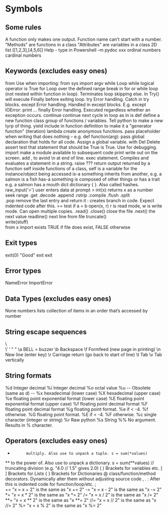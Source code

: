 # Symbols

Some rules
-------
A function only makes one output.
Function name can't start with a number.
"Methods" are functions in a class
"Attributes" are variables in a class
2D list [[1,2,3],[4,5,6]]
Help - type in Powershell -m pydoc xxx
ordinal numbers
cardinal numbers


Keywords (excludes easy ones)
-------

from        Use when importing: from sys import argv
while       Loop while logical operator is True
for         Loop over the defined range
break       in for or while loop (not nested within function in loop). Terminates loop skipping else. In Try() will execute Finally before exiting loop.
try         Error handling. Catch in try blocks.
except      Error handling. Handled in except blocks. E.g. except IOError: print …
finally     Error handling. Executed regardless whether an exception occurs.
continue    continue next cycle in loop
as 
in 
is 
def         define a new function
class       group of functions / variables. Tell python to make a new tyrp of thing.
yield       include in function definition to make it a "generator function" (iteration)
lambda      create anonymous functions. 
pass        placeholder when writing that does nothing – e.g. def function(arg): pass
global      declaration that holds for all code. Assign a global variable.
with 
Del         Delete
assert      test that statement that should be True is True. Use for debugging.
import      make a module available to subsequent code
print       write out on the screen. add , to avoid \n at end of line.
exec        statement. Compiles and evaluates a statement in a string.
raise ??? 
return      output returned by a function
self        inside functions of a class, self is a variable for the instance/object being accessed
is-a        something inherits from another, e.g. a salmon is a fish
has-a       something is composed of other things or has a trait e.g. a salmon has a mouth
dict        dictionary { }. Also called hashes.
raw_input('>')  user enters data at prompt > 
int(x)       returns x as a number
seek
range
.get
.decode
.append
.rstrip
.compile
.flush
.split      
.pop        remove the last entry and return it
:           creates branch in code. Expect indented code after this.
==          test if a = b
open(x, r)  r is read mode, w is write mode. Can open multiple copies.
.read()
.close()    close the file
.next()     the next value
readline()  next line from file
truncate()  
write(stuff)  
from x import exists    TRUE if file does exist, FALSE otherwise


Exit types
-------
exit(0)     "Good" exit
exit


Error types
-------
NameError
ImportError


Data Types (excludes easy ones)
-------
None 
numbers 
lists       collection of items in an order that’s accessed by number


String escape sequences
-------
\\          \
\’          ‘
\"          "
\a          BELL = buzzer
\b          Backspace
\f          Formfeed (new page in printing)
\n          New line (enter key)
\r          Carriage return (go back to start of line)
\t          Tab
\v          Tab vertically


String formats
-------
%d          Integer decimal
%i          Integer decimal
%o          octal value
%u          -- Obsolete (same as d) --
%x          hexadecimal (lower case)
%X          hexadecimal (upper case)
%e          floating point exponential format (lower case)
%E          floating point exponential format (upper case)
%f          floating point decimal format
%F          floating point decimal format
%g          floating point format. %e if < -4. %f otherwise.
%G          floating point format. %E if < -4. %F otherwise.
%c          single character (integer or string)
%r          Raw python
%s          String
%%          No argument. Results in % character.


Operators (excludes easy ones)
-------
*           multiply. Also use to unpack a tuple. s = sum(*values)
**          to the power of. Also use to unpack a dictionary. s = sum(**values)
//          truncating division (e.g. "4.0 // 1.5" gives 2.0)
( )         Brackets for variables etc.
[ ]         Brackets for Lists
{ }         Brackets for Dictionaries
@           class/function/method decorators. Dynamically alter them without adjusting source code
, 
. 
:           After this is indented code for function/loop/etc.
;   
+=          "x = x + 2" is the same as "x += 2"
-=          "x = x - 2" is the same as "x -= 2"
*=          "x = x * 2" is the same as "x *= 2"
/=          "x = x / 2" is the same as "x /= 2"
**=         "x = x ** 2" is the same as "x **= 2"
//=         "x = x // 2" is the same as "x //= 2"
%=          "x = x % 2" is the same as "x %= 2"
